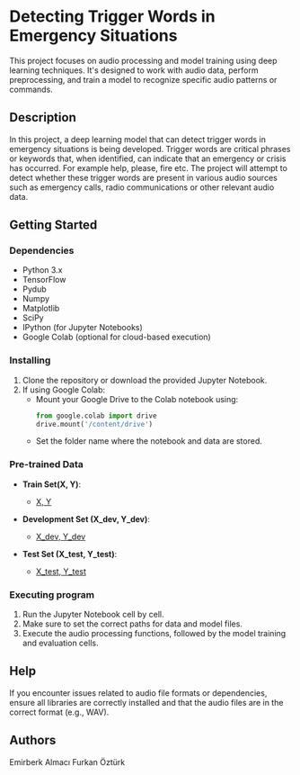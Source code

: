 # Detecting Trigger Words in Emergency Situations

This project focuses on audio processing and model training using deep learning techniques. It's designed to work with audio data, perform preprocessing, and train a model to recognize specific audio patterns or commands.

## Description

In this project, a deep learning model that can detect trigger words in emergency situations is being developed. Trigger words are critical phrases or keywords that, when identified, can indicate that an emergency or crisis has occurred. For example help, please, fire etc. The project will attempt to detect whether these trigger words are present in various audio sources such as emergency calls, radio communications or other relevant audio data.

## Getting Started

### Dependencies

- Python 3.x
- TensorFlow
- Pydub
- Numpy
- Matplotlib
- SciPy
- IPython (for Jupyter Notebooks)
- Google Colab (optional for cloud-based execution)

### Installing

1. Clone the repository or download the provided Jupyter Notebook.
2. If using Google Colab:
   - Mount your Google Drive to the Colab notebook using:
     ```python
     from google.colab import drive
     drive.mount('/content/drive')
     ```
   - Set the folder name where the notebook and data are stored.

### Pre-trained Data

- **Train Set(X, Y)**: 
  - [ X, Y](https://drive.google.com/drive/folders/17b9RHVcXZRsDzC5jzrrUP3BIEqDm5Dex?usp=sharing)

- **Development Set (X_dev, Y_dev)**:
  - [X_dev, Y_dev](https://drive.google.com/drive/folders/1viXYi06NHXtHehskwQv96GvzC4wuvleg?usp=sharing)

- **Test Set (X_test, Y_test)**:
  - [X_test, Y_test](https://drive.google.com/drive/folders/1GtMtbYLMhNlxl9vc6waweW5v7Up6-uI4?usp=sharing)


### Executing program

1. Run the Jupyter Notebook cell by cell.
2. Make sure to set the correct paths for data and model files.
3. Execute the audio processing functions, followed by the model training and evaluation cells.

## Help

If you encounter issues related to audio file formats or dependencies, ensure all libraries are correctly installed and that the audio files are in the correct format (e.g., WAV).

## Authors

Emirberk Almacı
Furkan Öztürk